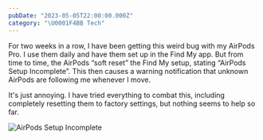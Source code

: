 ```yaml
---
pubDate: "2023-05-05T22:00:00.000Z"
category: "\U0001F4BB Tech"
---
```


For two weeks in a row, I have been getting this weird bug with my AirPods Pro. I use them daily and have them set up in the Find My app. But from time to time, the AirPods “soft reset” the Find My setup, stating “AirPods Setup Incomplete”. This then causes a warning notification that unknown AirPods are following me whenever I move.

It's just annoying. I have tried everything to combat this, including completely resetting them to factory settings, but nothing seems to help so far.

![AirPods Setup Incomplete](/media/IMG_4598.jpg "AirPods Setup Incomplete")
